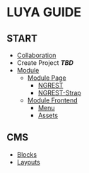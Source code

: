 LUYA GUIDE
==========

START
------
* [Collaboration](start-collaboration.md)
* Create Project ***TBD***
* [Module](start-module.md)
  * [Module Page](start-module-page.md)
    * [NGREST](start-ngrest.md)
    * [NGREST-Strap](start-ngrest-strap.md)
  * [Module Frontend](start-module-frontend.md)
    * [Menu](start-module-frontend-menu.md)
    * [Assets](start-module-assets.md)

CMS
---
* [Blocks](cms-blocks.md)
* [Layouts](cms-layouts.md)
